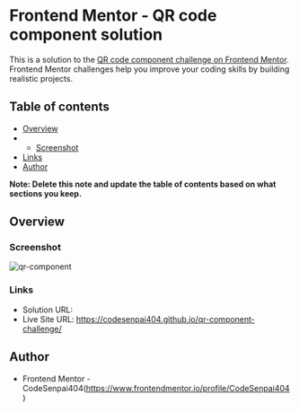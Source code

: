 # Frontend Mentor - QR code component solution

This is a solution to the [QR code component challenge on Frontend Mentor](https://www.frontendmentor.io/challenges/qr-code-component-iux_sIO_H). Frontend Mentor challenges help you improve your coding skills by building realistic projects. 

## Table of contents

- [Overview](#overview)
- - [Screenshot](#screenshot)
- [Links](#links)
- [Author](#author)


**Note: Delete this note and update the table of contents based on what sections you keep.**

## Overview

### Screenshot

![qr-component](qr-component-challenge/images/qr-component-screenshot)



### Links

- Solution URL: 
- Live Site URL: https://codesenpai404.github.io/qr-component-challenge/



## Author

- Frontend Mentor - CodeSenpai404(https://www.frontendmentor.io/profile/CodeSenpai404)


